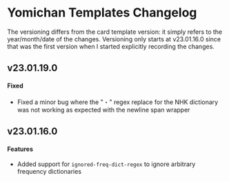 # Yomichan Templates Changelog
The versioning differs from the card template version:
it simply refers to the year/month/date
of the changes.
Versioning only starts at v23.01.16.0 since that was the first version when
I started explicitly recording the changes.


## v23.01.19.0
#### Fixed
- Fixed a minor bug where the "・" regex replace for the NHK dictionary was not working as expected with the newline span wrapper

## v23.01.16.0
#### Features
- Added support for `ignored-freq-dict-regex` to ignore arbitrary frequency dictionaries
